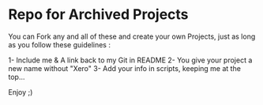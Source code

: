 # Repo for Archived Projects

You can Fork any and all of these and create your own Projects, just as long as you follow these guidelines :

1- Include me & A link back to my Git in README
2- You give your project a new name without "Xero"
3- Add your info in scripts, keeping me at the top...

Enjoy ;)
